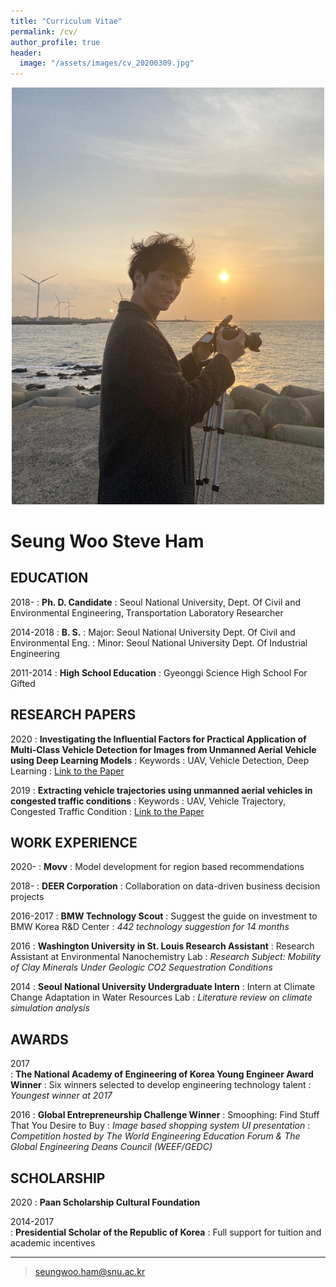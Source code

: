 ```yaml
---
title: "Curriculum Vitae"
permalink: /cv/
author_profile: true
header:
  image: "/assets/images/cv_20200309.jpg"
---
```


<div style="text-align:center"><img src="/assets/images/cv_profile.jpg" width="500"/></div>

# Seung Woo Steve Ham


## EDUCATION
2018-
:   **Ph. D. Candidate**
:   Seoul National University, Dept. Of Civil and Environmental Engineering, Transportation Laboratory Researcher

2014-2018
:   **B. S.**
:   Major: Seoul National University Dept. Of Civil and Environmental Eng. 
:   Minor: Seoul National University Dept. Of Industrial Engineering 

2011-2014
:   **High School Education**
:   Gyeonggi Science High School For Gifted


## RESEARCH PAPERS
2020
:   **Investigating the Influential Factors for Practical Application of Multi-Class Vehicle Detection for Images from Unmanned Aerial Vehicle using Deep Learning Models**
:   Keywords : UAV, Vehicle Detection, Deep Learning
:   [Link to the Paper](https://journals.sagepub.com/doi/full/10.1177/0361198120954187)

2019
:   **Extracting vehicle trajectories using unmanned aerial vehicles in congested traffic conditions**
:   Keywords : UAV, Vehicle Trajectory, Congested Traffic Condition
:   [Link to the Paper](https://www.hindawi.com/journals/jat/2019/9060797/)


## WORK EXPERIENCE
2020-
:   **Movv**
:   Model development for region based recommendations

2018-
:   **DEER Corporation**
:   Collaboration on data-driven business decision projects

2016-2017
:   **BMW Technology Scout**
:   Suggest the guide on investment to BMW Korea R&D Center
:   *442 technology suggestion for 14 months*

2016 
:   **Washington University in St. Louis Research Assistant**
:   Research Assistant at Environmental Nanochemistry Lab
:   *Research Subject: Mobility of Clay Minerals Under Geologic CO2 Sequestration Conditions*

2014
:   **Seoul National University Undergraduate Intern**
:   Intern at Climate Change Adaptation in Water Resources Lab
:   *Literature review on climate simulation analysis*


## AWARDS
2017	
:   **The National Academy of Engineering of Korea Young Engineer Award Winner**
:   Six winners selected to develop engineering technology talent 
:   *Youngest winner at 2017*

2016
:   **Global Entrepreneurship Challenge Winner**
:   Smoophing: Find Stuff That You Desire to Buy
:   *Image based shopping system UI presentation*
:   *Competition hosted by The World Engineering Education Forum & The Global Engineering Deans Council (WEEF/GEDC)*


## SCHOLARSHIP
2020
:   **Paan Scholarship Cultural Foundation**

2014-2017	
:   **Presidential Scholar of the Republic of Korea**
:   Full support for tuition and academic incentives

----

> <seungwoo.ham@snu.ac.kr>